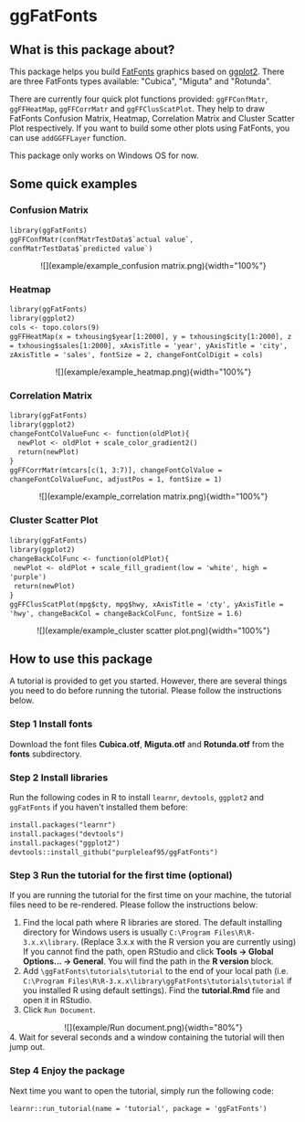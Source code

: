# ggFatFonts

## What is this package about?

This package helps you build [FatFonts](http://fatfonts.org/) graphics based on [ggplot2](https://ggplot2.tidyverse.org/). There are three FatFonts types available: "Cubica", "Miguta" and "Rotunda".

There are currently four quick plot functions provided: `ggFFConfMatr`, `ggFFHeatMap`, `ggFFCorrMatr` and `ggFFClusScatPlot`. They help to draw FatFonts Confusion Matrix, Heatmap, Correlation Matrix and Cluster Scatter Plot respectively. If you want to build some other plots using FatFonts, you can use `addGGFFLayer` function.

This package only works on Windows OS for now.


## Some quick examples

### Confusion Matrix

    library(ggFatFonts)
    ggFFConfMatr(confMatrTestData$`actual value`, confMatrTestData$`predicted value`)
    
<div align=center>![](example/example_confusion matrix.png){width="100%"}</div>

### Heatmap

    library(ggFatFonts)
    library(ggplot2)
    cols <- topo.colors(9)
    ggFFHeatMap(x = txhousing$year[1:2000], y = txhousing$city[1:2000], z = txhousing$sales[1:2000], xAxisTitle = 'year', yAxisTitle = 'city', zAxisTitle = 'sales', fontSize = 2, changeFontColDigit = cols)

<div align=center>![](example/example_heatmap.png){width="100%"}</div>

### Correlation Matrix

    library(ggFatFonts)
    library(ggplot2)
    changeFontColValueFunc <- function(oldPlot){
      newPlot <- oldPlot + scale_color_gradient2()
      return(newPlot)
    }
    ggFFCorrMatr(mtcars[c(1, 3:7)], changeFontColValue = changeFontColValueFunc, adjustPos = 1, fontSize = 1)
    
<div align=center>![](example/example_correlation matrix.png){width="100%"}</div>

### Cluster Scatter Plot

    library(ggFatFonts)
    library(ggplot2)
    changeBackColFunc <- function(oldPlot){
     newPlot <- oldPlot + scale_fill_gradient(low = 'white', high = 'purple')
     return(newPlot)
    }
    ggFFClusScatPlot(mpg$cty, mpg$hwy, xAxisTitle = 'cty', yAxisTitle = 'hwy', changeBackCol = changeBackColFunc, fontSize = 1.6)
    
<div align=center>![](example/example_cluster scatter plot.png){width="100%"}</div>


## How to use this package

A tutorial is provided to get you started. However, there are several things you need to do before running the tutorial. Please follow the instructions below.

### Step 1 Install fonts

Download the font files __Cubica.otf__, __Miguta.otf__ and __Rotunda.otf__ from the __fonts__ subdirectory.

### Step 2 Install libraries

Run the following codes in R to install `learnr`, `devtools`, `ggplot2` and `ggFatFonts` if you haven't installed them before:

    install.packages("learnr")
    install.packages("devtools")
    install.packages("ggplot2")
    devtools::install_github("purpleleaf95/ggFatFonts")

### Step 3 Run the tutorial for the first time (optional)

If you are running the tutorial for the first time on your machine, the tutorial files need to be re-rendered. Please follow the instructions below:

1. Find the local path where R libraries are stored. The default installing directory for Windows users is usually `C:\Program Files\R\R-3.x.x\library`. (Replace 3.x.x with the R version you are currently using) If you cannot find the path, open RStudio and click __Tools -> Global Options... -> General__. You will find the path in the __R version__ block.
2. Add `\ggFatFonts\tutorials\tutorial` to the end of your local path (i.e. `C:\Program Files\R\R-3.x.x\library\ggFatFonts\tutorials\tutorial` if you installed R using default settings). Find the __tutorial.Rmd__ file and open it in RStudio.
3. Click `Run Document`.
<div align=center>![](example/Run document.png){width="80%"}</div>
4. Wait for several seconds and a window containing the tutorial will then jump out.

### Step 4 Enjoy the package

Next time you want to open the tutorial, simply run the following code:

    learnr::run_tutorial(name = 'tutorial', package = 'ggFatFonts')
